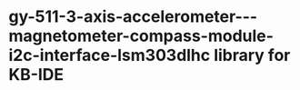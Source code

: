 # gy-511-3-axis-accelerometer---magnetometer-compass-module-i2c-interface-lsm303dlhc library for KB-IDE
